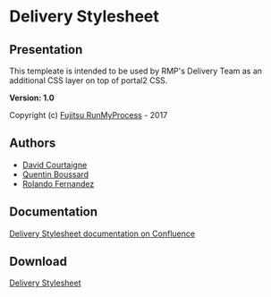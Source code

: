 # Delivery Stylesheet

## Presentation

This templeate is intended to be used  by RMP's Delivery Team as an additional CSS layer on top of portal2 CSS.

__Version: 1.0__

Copyright (c) [Fujitsu RunMyProcess](https://www.runmyprocess.com/) - 2017

## Authors
-   [David Courtaigne](mailto:dcourtaigne@runmyprocess.com)
-   [Quentin Boussard](mailto:qboussard@runmyprocess.com)
-   [Rolando Fernandez](mailto:rfernandez@runmyprocess.com)

## Documentation

[Delivery Stylesheet documentation on Confluence](https://runmyprocess.atlassian.net/wiki/spaces/stylesheet/)

## Download

[Delivery Stylesheet](dist/delivery.css)
